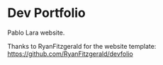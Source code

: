 # Dev Portfolio
Pablo Lara website.

Thanks to RyanFitzgerald for the website template: https://github.com/RyanFitzgerald/devfolio
